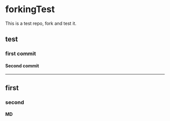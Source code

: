 
# forkingTest
This is a test repo, fork and test it.
## test
### first commit
#### Second commit 
______________
## first
### second
#### MD
